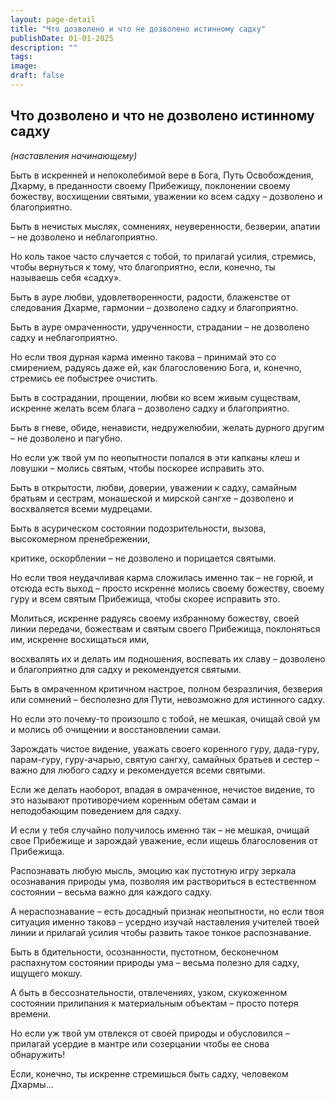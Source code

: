 ```yaml
---
layout: page-detail
title: "Что дозволено и что не дозволено истинному садху"
publishDate: 01-01-2025
description: ""
tags:
image:
draft: false
---
```


## Что дозволено и что не дозволено истинному садху
_(наставления начинающему)_

Быть в искренней и непоколебимой вере в Бога, Путь Освобождения, Дхарму, в преданности своему Прибежищу, поклонении своему божеству, восхищении святыми, уважении ко всем садху – дозволено и благоприятно.

Быть в нечистых мыслях, сомнениях, неуверенности, безверии, апатии – не дозволено и неблагоприятно.

Но коль такое часто случается с тобой, то прилагай усилия, стремись, чтобы вернуться к тому, что благоприятно, если, конечно, ты называешь себя «садху».

Быть в ауре любви, удовлетворенности, радости, блаженстве от следования Дхарме, гармонии – дозволено садху и благоприятно.

Быть в ауре омраченности, удрученности, страдании – не дозволено садху и неблагоприятно.

Но если твоя дурная карма именно такова – принимай это со смирением, радуясь даже ей, как благословению Бога, и, конечно, стремись ее побыстрее очистить.

Быть в сострадании, прощении, любви ко всем живым существам, искренне желать всем блага – дозволено садху и благоприятно.

Быть в гневе, обиде, ненависти, недружелюбии, желать дурного другим – не дозволено и пагубно.

Но если уж твой ум по неопытности попался в эти капканы клеш и ловушки – молись святым, чтобы поскорее исправить это.

Быть в открытости, любви, доверии, уважении к садху, самайным братьям и сестрам, монашеской и мирской сангхе – дозволено и восхваляется всеми мудрецами.

Быть в асурическом состоянии подозрительности, вызова, высокомерном пренебрежении,

критике, оскорблении – не дозволено и порицается святыми.

Но если твоя неудачливая карма сложилась именно так – не горюй, и отсюда есть выход – просто искренне молись своему божеству, своему гуру и всем святым Прибежища, чтобы скорее исправить это.

Молиться, искренне радуясь своему избранному божеству, своей линии передачи, божествам и святым своего Прибежища, поклоняться им, искренне восхищаться ими,

восхвалять их и делать им подношения, воспевать их славу – дозволено и благоприятно для садху и рекомендуется святыми.

Быть в омраченном критичном настрое, полном безразличия, безверия или сомнений – бесполезно для Пути, невозможно для истинного садху.

Но если это почему-то произошло с тобой, не мешкая, очищай свой ум и молись об очищении и восстановлении самаи.

Зарождать чистое видение, уважать своего коренного гуру, дада-гуру, парам-гуру, гуру-ачарью, святую сангху, самайных братьев и сестер – важно для любого садху и рекомендуется всеми святыми.

Если же делать наоборот, впадая в омраченное, нечистое видение, то это называют противоречием коренным обетам самаи и неподобающим поведением для садху.

И если у тебя случайно получилось именно так – не мешкая, очищай свое Прибежище и зарождай уважение, если ищешь благословения от Прибежища.

Распознавать любую мысль, эмоцию как пустотную игру зеркала осознавания природы ума, позволяя им раствориться в естественном состоянии – весьма важно для каждого садху.

А нераспознавание – есть досадный признак неопытности, но если твоя ситуация именно такова – усердно изучай наставления учителей твоей линии и прилагай усилия чтобы развить такое тонкое распознавание.

Быть в бдительности, осознанности, пустотном, бесконечном распахнутом состоянии природы ума – весьма полезно для садху, ищущего мокшу.

А быть в бессознательности, отвлечениях, узком, скукоженном состоянии прилипания к материальным объектам – просто потеря времени.

Но если уж твой ум отвлекся от своей природы и обусловился – прилагай усердие в мантре или созерцании чтобы ее снова обнаружить!

Если, конечно, ты искренне стремишься быть садху, человеком Дхармы...
  
  
